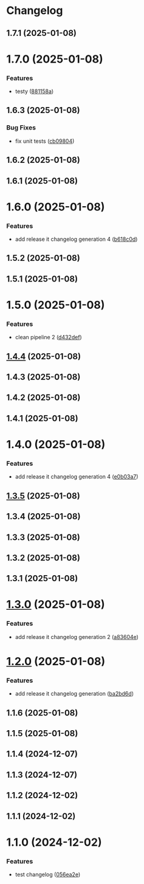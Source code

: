 # Changelog

## 1.7.1 (2025-01-08)

# 1.7.0 (2025-01-08)


### Features

* testy ([881158a](https://github.com/DanYellow/test/commit/881158a2b244421d3dbe0f1568d8e402a8a15789))

## 1.6.3 (2025-01-08)


### Bug Fixes

* fix unit tests ([cb09804](https://github.com/DanYellow/test/commit/cb09804081896c99cf34c8252e917e3c8fae7d57))

## 1.6.2 (2025-01-08)

## 1.6.1 (2025-01-08)

# 1.6.0 (2025-01-08)


### Features

* add release it changelog generation 4 ([b618c0d](https://github.com/DanYellow/test/commit/b618c0d071a9987db3c0d3fa0f1d54e210f98d6a))

## 1.5.2 (2025-01-08)

## 1.5.1 (2025-01-08)

# 1.5.0 (2025-01-08)


### Features

* clean pipeline 2 ([d432def](https://github.com/DanYellow/test/commit/d432def87abf0f1d7f9cc442d5583737b0b4f5cd))

## [1.4.4](https://github.com/DanYellow/test/compare/1.4.3...1.4.4) (2025-01-08)

## 1.4.3 (2025-01-08)

## 1.4.2 (2025-01-08)

## 1.4.1 (2025-01-08)

# 1.4.0 (2025-01-08)


### Features

* add release it changelog generation 4 ([e0b03a7](https://github.com/DanYellow/test/commit/e0b03a749678f6e4a5034405809475e8c1ca6750))

## [1.3.5](https://github.com/DanYellow/test/compare/1.3.4...1.3.5) (2025-01-08)

## 1.3.4 (2025-01-08)

## 1.3.3 (2025-01-08)

## 1.3.2 (2025-01-08)

## 1.3.1 (2025-01-08)

# [1.3.0](https://github.com/DanYellow/test/compare/1.2.0...1.3.0) (2025-01-08)


### Features

* add release it changelog generation 2 ([a83604e](https://github.com/DanYellow/test/commit/a83604e4a88018a86fe1a7b0f0e2ac47cbed79db))

# [1.2.0](https://github.com/DanYellow/test/compare/1.1.6...1.2.0) (2025-01-08)


### Features

* add release it changelog generation ([ba2bd6d](https://github.com/DanYellow/test/commit/ba2bd6d0dc61f753f98ffb6dc1c543d809763a05))

## 1.1.6 (2025-01-08)

## 1.1.5 (2025-01-08)

## 1.1.4 (2024-12-07)

## 1.1.3 (2024-12-07)

## 1.1.2 (2024-12-02)

## 1.1.1 (2024-12-02)

# 1.1.0 (2024-12-02)


### Features

* test changelog ([056ea2e](https://github.com/DanYellow/test/commit/056ea2e2c9c06919407953afa5d5fa50b37a3b6b))
